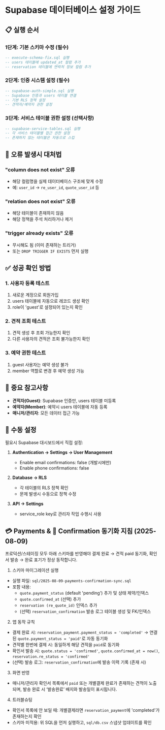 # Supabase 데이터베이스 설정 가이드

## 📋 실행 순서

### 1단계: 기본 스키마 수정 (필수)
```sql
-- execute-schema-fix.sql 실행
-- users 테이블에 updated_at 컬럼 추가
-- reservation 테이블에 연락처 정보 컬럼 추가
```

### 2단계: 인증 시스템 설정 (필수)
```sql
-- supabase-auth-simple.sql 실행
-- Supabase 인증과 users 테이블 연결
-- 기본 RLS 정책 설정
-- 견적자/예약자 권한 설정
```

### 3단계: 서비스 테이블 권한 설정 (선택사항)
```sql
-- supabase-service-tables.sql 실행
-- 각 서비스 테이블별 접근 권한 설정
-- 존재하지 않는 테이블은 자동으로 스킵
```

## 🚨 오류 발생시 대처법

### "column does not exist" 오류
- 해당 컬럼명을 실제 데이터베이스 구조에 맞게 수정
- 예: `user_id` → `re_user_id`, `quote_user_id` 등

### "relation does not exist" 오류
- 해당 테이블이 존재하지 않음
- 해당 정책을 주석 처리하거나 제거

### "trigger already exists" 오류
- 무시해도 됨 (이미 존재하는 트리거)
- 또는 `DROP TRIGGER IF EXISTS` 먼저 실행

## ✅ 성공 확인 방법

### 1. 사용자 등록 테스트
1. 새로운 계정으로 회원가입
2. users 테이블에 자동으로 레코드 생성 확인
3. role이 'guest'로 설정되어 있는지 확인

### 2. 견적 조회 테스트
1. 견적 생성 후 조회 가능한지 확인
2. 다른 사용자의 견적은 조회 불가능한지 확인

### 3. 예약 권한 테스트
1. guest 사용자는 예약 생성 불가
2. member 역할로 변경 후 예약 생성 가능

## 📝 중요 참고사항

- **견적자(Guest)**: Supabase 인증만, users 테이블 미등록
- **예약자(Member)**: 예약시 users 테이블에 자동 등록
- **매니저/관리자**: 모든 데이터 접근 가능

## 🔧 수동 설정

필요시 Supabase 대시보드에서 직접 설정:

1. **Authentication → Settings → User Management**
   - Enable email confirmations: false (개발시에만)
   - Enable phone confirmations: false

2. **Database → RLS**
   - 각 테이블의 RLS 정책 확인
   - 문제 발생시 수동으로 정책 수정

3. **API → Settings**
   - service_role key로 관리자 작업 수행시 사용

## 💳 Payments & 📄 Confirmation 동기화 지침 (2025-08-09)

프로덕션/스테이징 모두 아래 스키마를 반영해야 결제 완료 → 견적 paid 동기화, 확인서 발송 → 완료 표기가 정상 동작합니다.

1) 스키마 마이그레이션 실행
- 실행 파일: `sql/2025-08-09-payments-confirmation-sync.sql`
- 포함 내용:
   - `quote.payment_status` (default 'pending') 추가 및 상태 제약/인덱스
   - `quote.confirmed_at` (선택) 추가
   - `reservation (re_quote_id)` 인덱스 추가
   - (선택) `reservation_confirmation` 발송 로그 테이블 생성 및 FK/인덱스

2) 앱 동작 규칙
- 결제 완료 시: `reservation_payment.payment_status = 'completed'` → 연결된 `quote.payment_status = 'paid'`로 자동 동기화
- 견적별 한번에 결제 시: 동일하게 해당 견적을 `paid`로 동기화
- 확인서 발송 시: `quote.status = 'confirmed'`, `quote.confirmed_at = now()`, `reservation.re_status = 'confirmed'`
- (선택) 발송 로그: `reservation_confirmation`에 발송 이력 기록 (존재 시)

3) 화면 반영
- 매니저/관리자 확인서 목록에서 `paid` 또는 개별결제 완료가 존재하는 견적이 노출되며, 발송 완료 시 ‘발송완료’ 배지와 발송일이 표시됩니다.

4) 트러블슈팅
- 확인서 목록에 안 보일 때: 개별결제라면 `reservation_payment`에 'completed'가 존재하는지 확인
- 스키마 미적용: 위 SQL을 먼저 실행하고, `sql/db.csv` 스냅샷 업데이트를 확인
